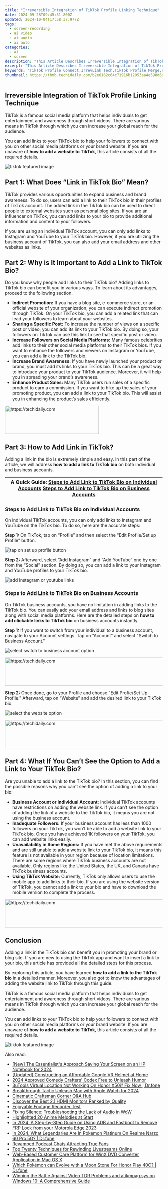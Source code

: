 ```yaml
---
title: "Irreversible Integration of TikTok Profile Linking Technique"
date: 2024-09-28T09:45:31.800Z
updated: 2024-10-04T17:58:37.977Z
tags: 
  - screen-recording
  - ai video
  - ai audio
  - ai auto
categories: 
  - ai
  - screen
description: "This Article Describes Irreversible Integration of TikTok Profile Linking Technique"
excerpt: "This Article Describes Irreversible Integration of TikTok Profile Linking Technique"
keywords: "TikTok Profile Connect,IrrevLink Tech,TikTok Profile Merge,Reversible Integration,TikTok Linking Method,Tech Irreversible TikTok,Profile Linking System"
thumbnail: https://thmb.techidaily.com/b2e6162c64c71916b12953aa4e598d6dbab13589e9351dbafbf801be610ecb70.jpg
---
```


## Irreversible Integration of TikTok Profile Linking Technique

TikTok is a famous social media platform that helps individuals to get entertainment and awareness through short videos. There are various means in TikTok through which you can increase your global reach for the audience.

You can add links to your TikTok bio to help your followers to connect with you on other social media platforms or your brand website. If you are unaware of **how to add a website to TikTok**, this article consists of all the required details.

![tiktok featured image](https://images.wondershare.com/filmora/article-images/2023/02/how-to-add-link-to-tiktok-bio-1.jpg)

## Part 1: What Does “Link in TikTok Bio” Mean?

TikTok provides various opportunities to expand business and brand awareness. To do so, users can add a link to their TikTok bio in their profiles of TikTok account. The added link in the TikTok bio can be used to direct people to external websites such as personal blog sites. If you are an influencer on TikTok, you can add links to your bio to provide additional information and content to your followers.

If you are using an individual TikTok account, you can only add links to Instagram and YouTube to your TikTok bio. However, if you are utilizing the business account of TikTok, you can also add your email address and other websites as links.

## Part 2: Why is It Important to Add a Link to TikTok Bio?

Do you know why people add links to their TikTok bio? Adding links to TikTok bio can benefit you in various ways. To learn about its advantages, proceed to the following section.

* **Indirect Promotion:** If you have a blog site, e-commerce store, or an official website of your organization, you can execute indirect promotion through TikTok. On your TikTok bio, you can add a related link that can lead your followers to learn about your websites.
* **Sharing a Specific Post:** To increase the number of views on a specific post or video, you can add its link to your TikTok bio. By doing so, your followers on TikTok can use this link to see that specific post or video.
* **Increase Followers on Social Media Platforms:** Many famous celebrities add links to their other social media platforms to their TikTok bios. If you want to enhance the followers and viewers on Instagram or YouTube, you can add a link to the TikTok bio.
* **Increase Brand Awareness:** If you have newly launched your product or brand, you must add its links to your TikTok bio. This can be a great way to introduce your product to your TikTok audience. Moreover, it will help you in spreading your brand’s awareness.
* **Enhance Product Sales:** Many TikTok users run sales of a specific product to earn a commission. If you want to hike up the sales of your promoting product, you can add a link to your TikTok bio. This will assist you in enhancing the product’s sales efficiently.

<!-- affiliate ads begin -->
<a href="https://aligracehair.sjv.io/c/5597632/2135414/19272" target="_top" id="2135414">
  <img src="//a.impactradius-go.com/display-ad/19272-2135414" border="0" alt="https://techidaily.com" width="300" height="90"/>
</a>
<img height="0" width="0" src="https://aligracehair.sjv.io/i/5597632/2135414/19272" style="position:absolute;visibility:hidden;" border="0" />
<!-- affiliate ads end -->

## Part 3: How to Add Link in TikTok?

Adding a link in the bio is extremely simple and easy. In this part of the article, we will address **how to add a link to TikTok bio** on both individual and business accounts.

| **A Quick Guide:** [Steps to Add Link to TikTok Bio on Individual Accounts](#%5FSteps%5Fto%5FAdd) [Steps to Add Link to TikTok Bio on Business Accounts](#%5FSteps%5Fto%5FAdd%5F1) |
| ---------------------------------------------------------------------------------------------------------------------------------------------------------------------------------- |

### Steps to Add Link to TikTok Bio on Individual Accounts

On individual TikTok accounts, you can only add links to Instagram and YouTube on the TikTok bio. To do so, here are the accurate steps:

**Step 1:** On TikTok, tap on “Profile” and then select the “Edit Profile/Set up Profile” button.

![tap on set up profile button](https://images.wondershare.com/filmora/article-images/2023/02/how-to-add-link-to-tiktok-bio-2.jpg)

**Step 2:** Afterward, select “Add Instagram” and “Add YouTube” one by one from the “Social” section. By doing so, you can add a link to your Instagram and YouTube profiles to your TikTok bio.

![add Instagram or youtube links](https://images.wondershare.com/filmora/article-images/2023/02/how-to-add-link-to-tiktok-bio-3.jpg)

### Steps to Add Link to TikTok Bio on Business Accounts

On TikTok business accounts, you have no limitation in adding links to the TikTok bio. You can easily add your email address and links to blog sites along with social media platforms. Here are the detailed steps on **how to add clickable links to TikTok bio** on business accounts instantly.

**Step 1:** If you want to switch from your individual to a business account, navigate to your Account settings. Tap on “Account” and select "Switch to Business Account."

![select switch to business account option](https://images.wondershare.com/filmora/article-images/2023/02/how-to-add-link-to-tiktok-bio-4.jpg)

<!-- affiliate ads begin -->
<a href="https://appsumo.8odi.net/c/5597632/2105877/7443" target="_top" id="2105877">
  <img src="//a.impactradius-go.com/display-ad/7443-2105877" border="0" alt="https://techidaily.com" width="728" height="90"/>
</a>
<img height="0" width="0" src="https://appsumo.8odi.net/i/5597632/2105877/7443" style="position:absolute;visibility:hidden;" border="0" />
<!-- affiliate ads end -->

**Step 2:** Once done, go to your Profile and choose "Edit Profie/Set Up Profile." Afterward, tap on “Website” and add the desired link to your TikTok bio.

![select the website option](https://images.wondershare.com/filmora/article-images/2023/02/how-to-add-link-to-tiktok-bio-5.jpg)

<!-- affiliate ads begin -->
<a href="https://appsumo.8odi.net/c/5597632/2037334/7443" target="_top" id="2037334">
  <img src="//a.impactradius-go.com/display-ad/7443-2037334" border="0" alt="https://techidaily.com" width="728" height="90"/>
</a>
<img height="0" width="0" src="https://appsumo.8odi.net/i/5597632/2037334/7443" style="position:absolute;visibility:hidden;" border="0" />
<!-- affiliate ads end -->

## Part 4: What If You Can’t See the Option to Add a Link to Your TikTok Bio?

Are you unable to add a link to the TikTok bio? In this section, you can find the possible reasons why you can't see the option of adding a link to your bio:

* **Business Account or Individual Account:** Individual TikTok accounts have restrictions on adding the website link. If you can’t see the option of adding the link of a website to the TikTok bio, it means you are not using the business account.
* **Inadequate Followers:** If your business account has less than 1000 followers on your TikTok, you won’t be able to add a website link to your TikTok bio. Once you have achieved 1K followers on your TikTok, you can add website links easily.
* **Unavailability in Some Regions:** If you have met the above requirements and are still unable to add a website link to your TikTok bio, it means this feature is not available in your region because of location limitations. There are some regions where TikTok business accounts are not available. Only regions like the United States, the UK, and Canada have TikTok business accounts.
* **Using TikTok Website:** Currently, TikTok only allows users to use the mobile app to add links to their bio. If you are using the website version of TikTok, you cannot add a link to your bio and have to download the mobile version to complete the process.

<!-- affiliate ads begin -->
<a href="https://appsumo.8odi.net/c/5597632/2049390/7443" target="_top" id="2049390">
  <img src="//a.impactradius-go.com/display-ad/7443-2049390" border="0" alt="https://techidaily.com" width="728" height="90"/>
</a>
<img height="0" width="0" src="https://appsumo.8odi.net/i/5597632/2049390/7443" style="position:absolute;visibility:hidden;" border="0" />
<!-- affiliate ads end -->

## Conclusion

Adding a link in the TikTok bio can benefit you in promoting your brand or blog site. If you are new to using the TikTok app and want to insert a link to your bio, this article has provided all the detailed steps for this process.

By exploring this article, you have learned **how to add a link to the TikTok bio** in a detailed manner. Moreover, you also got to know the advantages of adding the website link to TikTok through this guide.

TikTok is a famous social media platform that helps individuals to get entertainment and awareness through short videos. There are various means in TikTok through which you can increase your global reach for the audience.

You can add links to your TikTok bio to help your followers to connect with you on other social media platforms or your brand website. If you are unaware of **how to add a website to TikTok**, this article consists of all the required details.

![tiktok featured image](https://images.wondershare.com/filmora/article-images/2023/02/how-to-add-link-to-tiktok-bio-1.jpg)

<ins class="adsbygoogle"
      style="display:block"
      data-ad-client="ca-pub-7571918770474297"
      data-ad-slot="8358498916"
      data-ad-format="auto"
      data-full-width-responsive="true"></ins>

<span class="atpl-alsoreadstyle">Also read:</span>
<div><ul>
<li><a href="https://screen-capture.techidaily.com/new-the-essentialists-approach-saving-your-screen-on-an-hp-notebook-for-2024/"><u>[New] The Essentialist's Approach Saving Your Screen on an HP Notebook for 2024</u></a></li>
<li><a href="https://extra-tips.techidaily.com/updated-constructing-an-affordable-google-vr-helmet-at-home/"><u>[Updated] Constructing an Affordable Google VR Helmet at Home</u></a></li>
<li><a href="https://extra-tips.techidaily.com/2024-approved-comedy-crafters-codex-free-to-unleash-humor/"><u>2024 Approved Comedy Crafters' Codex Free to Unleash Humor</u></a></li>
<li><a href="https://location-fake.techidaily.com/3utools-virtual-location-not-working-on-honor-x50i-fix-now-drfone-by-drfone-virtual-android/"><u>3uTools Virtual Location Not Working On Honor X50i? Fix Now | Dr.fone</u></a></li>
<li><a href="https://extra-tips.techidaily.com/breakthrough-tactic-unleash-mac-with-apple-watch-for-2024/"><u>Breakthrough Tactic Unleash Mac with Apple Watch for 2024</u></a></li>
<li><a href="https://extra-tips.techidaily.com/cinematic-craftsman-corner-qanda-hub/"><u>Cinematic Craftsman Corner Q&A Hub</u></a></li>
<li><a href="https://extra-tips.techidaily.com/discover-the-best-21-hdmi-monitors-ranked-by-quality/"><u>Discover the Best 2.1 HDMI Monitors Ranked by Quality</u></a></li>
<li><a href="https://extra-tips.techidaily.com/enjoyable-footage-recorder-test/"><u>Enjoyable Footage Recorder Test</u></a></li>
<li><a href="https://sound-issues.techidaily.com/fixing-silence-troubleshooting-the-lack-of-audio-in-wow/"><u>Fixing Silence: Troubleshooting the Lack of Audio in WoW</u></a></li>
<li><a href="https://extra-tips.techidaily.com/highlighted-20-anime-melodies-at-start/"><u>Highlighted 20 Anime Melodies at Start</u></a></li>
<li><a href="https://android-frp.techidaily.com/in-2024-a-step-by-step-guide-on-using-adb-and-fastboot-to-remove-frp-lock-from-your-motorola-edge-2023-by-drfone-android/"><u>In 2024, A Step-by-Step Guide on Using ADB and Fastboot to Remove FRP Lock from your Motorola Edge 2023</u></a></li>
<li><a href="https://pokemon-go-android.techidaily.com/in-2024-what-legendaries-are-in-pokemon-platinum-on-realme-narzo-60-pro-5g-drfone-by-drfone-virtual-android/"><u>In 2024, What Legendaries Are In Pokemon Platinum On Realme Narzo 60 Pro 5G? | Dr.fone</u></a></li>
<li><a href="https://extra-tips.techidaily.com/revamped-podcast-chats-attracting-true-fans/"><u>Revamped Podcast Chats Attracting True Fans</u></a></li>
<li><a href="https://extra-hints.techidaily.com/top-twenty-techniques-for-rewinding-livestreams-online/"><u>Top Twenty Techniques for Rewinding Livestreams Online</u></a></li>
<li><a href="https://vp-tips.techidaily.com/web-based-customer-care-platform-for-winx-dvd-converter-application-in-mac-os-x/"><u>Web-Based Customer Care Platform for WinX DVD Converter Application in Mac OS X</u></a></li>
<li><a href="https://pokemon-go-android.techidaily.com/which-pokemon-can-evolve-with-a-moon-stone-for-honor-play-40c-drfone-by-drfone-virtual-android/"><u>Which Pokémon can Evolve with a Moon Stone For Honor Play 40C? | Dr.fone</u></a></li>
<li><a href="https://blue-screen-error.techidaily.com/winning-the-battle-against-video-tdr-problems-and-atikmpagsys-on-windows-10-a-comprehensive-guide/"><u>Winning the Battle Against Video TDR Problems and atikmpag.sys on Windows 10: A Comprehensive Guide</u></a></li>
</ul></div>

